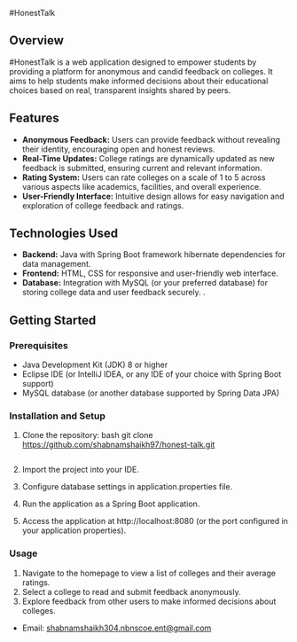 #HonestTalk

## Overview

#HonestTalk is a web application designed to empower students by providing a platform for anonymous and candid feedback on colleges. It aims to help students make informed decisions about their educational choices based on real, transparent insights shared by peers.

## Features

- **Anonymous Feedback:** Users can provide feedback without revealing their identity, encouraging open and honest reviews.
- **Real-Time Updates:** College ratings are dynamically updated as new feedback is submitted, ensuring current and relevant information.
- **Rating System:** Users can rate colleges on a scale of 1 to 5 across various aspects like academics, facilities, and overall experience.
- **User-Friendly Interface:** Intuitive design allows for easy navigation and exploration of college feedback and ratings.

## Technologies Used

- **Backend:** Java with Spring Boot framework hibernate dependencies for data management.
- **Frontend:** HTML, CSS for responsive and user-friendly web interface.
- **Database:** Integration with MySQL (or your preferred database) for storing college data and user feedback securely.
.

## Getting Started

### Prerequisites

- Java Development Kit (JDK) 8 or higher
- Eclipse IDE (or IntelliJ IDEA, or any IDE of your choice with Spring Boot support)
- MySQL database (or another database supported by Spring Data JPA)

### Installation and Setup

1. Clone the repository:
   bash
   git clone https://github.com/shabnamshaikh97/honest-talk.git
   ```https://github.com/shabnamshaikh97/honest-talk.git
   
2. Import the project into your IDE.

3. Configure database settings in application.properties file.

4. Run the application as a Spring Boot application.

5. Access the application at http://localhost:8080 (or the port configured in your application properties).

### Usage

1. Navigate to the homepage to view a list of colleges and their average ratings.
2. Select a college to read and submit feedback anonymously.
3. Explore feedback from other users to make informed decisions about colleges.


- Email: shabnamshaikh304.nbnscoe.ent@gmail.com
